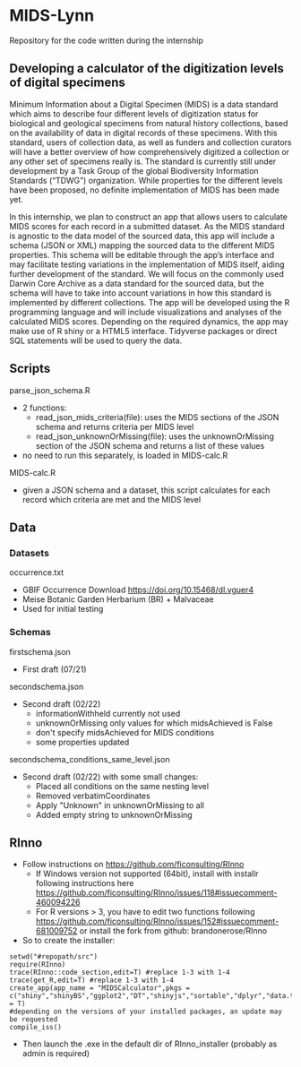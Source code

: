 # MIDS-Lynn

Repository for the code written during the internship

## Developing a calculator of the digitization levels of digital specimens

Minimum Information about a Digital Specimen (MIDS) is a data standard which aims to describe four different levels of digitization status for biological and geological specimens from natural history collections, based on the availability of data in digital records of these specimens. With this standard, users of collection data, as well as funders and collection curators will have a better overview of how comprehensively digitized a collection or any other set of specimens really is. The standard is currently still under development by a Task Group of the global Biodiversity Information Standards (“TDWG”) organization. While properties for the different levels have been proposed, no definite implementation of MIDS has been made yet. 

In this internship, we plan to construct an app that allows users to calculate MIDS scores for each record in a submitted dataset. As the MIDS standard is agnostic to the data model of the sourced data, this app will include a schema (JSON or XML) mapping the sourced data to the different MIDS properties. This schema will be editable through the app’s interface and may facilitate testing variations in the implementation of MIDS itself, aiding further development of the standard. We will focus on the commonly used Darwin Core Archive as a data standard for the sourced data, but the schema will have to take into account variations in how this standard is implemented by different collections. The app will be developed using the R programming language and will include visualizations and analyses of the calculated MIDS scores. Depending on the required dynamics, the app may make use of R shiny or a HTML5 interface. Tidyverse packages or direct SQL statements will be used to query the data.

## Scripts
parse_json_schema.R    
* 2 functions:
  * read_json_mids_criteria(file): uses the MIDS sections of the JSON schema and returns criteria per MIDS level
  * read_json_unknownOrMissing(file): uses the unknownOrMissing section of the JSON schema and returns a list of these values
* no need to run this separately, is loaded in MIDS-calc.R

MIDS-calc.R
* given a JSON schema and a dataset, this script calculates for each record which criteria are met and the MIDS level 
## Data
### Datasets
occurrence.txt
* GBIF Occurrence Download https://doi.org/10.15468/dl.vguer4
* Meise Botanic Garden Herbarium (BR) + Malvaceae
* Used for initial testing

### Schemas
firstschema.json
* First draft (07/21)
 
secondschema.json
* Second draft (02/22)
  * informationWithheld currently not used
  * unknownOrMissing only values for which midsAchieved is False
  * don't specify midsAchieved for MIDS conditions
  * some properties updated

secondschema_conditions_same_level.json
* Second draft (02/22) with some small changes:
  * Placed all conditions on the same nesting level
  * Removed verbatimCoordinates
  * Apply "Unknown" in unknownOrMissing to all
  * Added empty string to unknownOrMissing

## RInno
* Follow instructions on https://github.com/ficonsulting/RInno
    * If Windows version not supported (64bit), install with installr following instructions here https://github.com/ficonsulting/RInno/issues/118#issuecomment-460094226
    * For R versions > 3, you have to edit two functions following https://github.com/ficonsulting/RInno/issues/152#issuecomment-681009752 or install the fork from github: brandonerose/RInno
* So to create the installer:
```
setwd("#repopath/src")
require(RInno)
trace(RInno::code_section,edit=T) #replace 1-3 with 1-4
trace(get_R,edit=T) #replace 1-3 with 1-4
create_app(app_name = "MIDSCalculator",pkgs = c("shiny","shinyBS","ggplot2","DT","shinyjs","sortable","dplyr","data.table","purrr","magrittr","jsonlite"),include_R = T)
#depending on the versions of your installed packages, an update may be requested
compile_iss()
```
* Then launch the .exe in the default dir of RInno_installer (probably as admin is required)